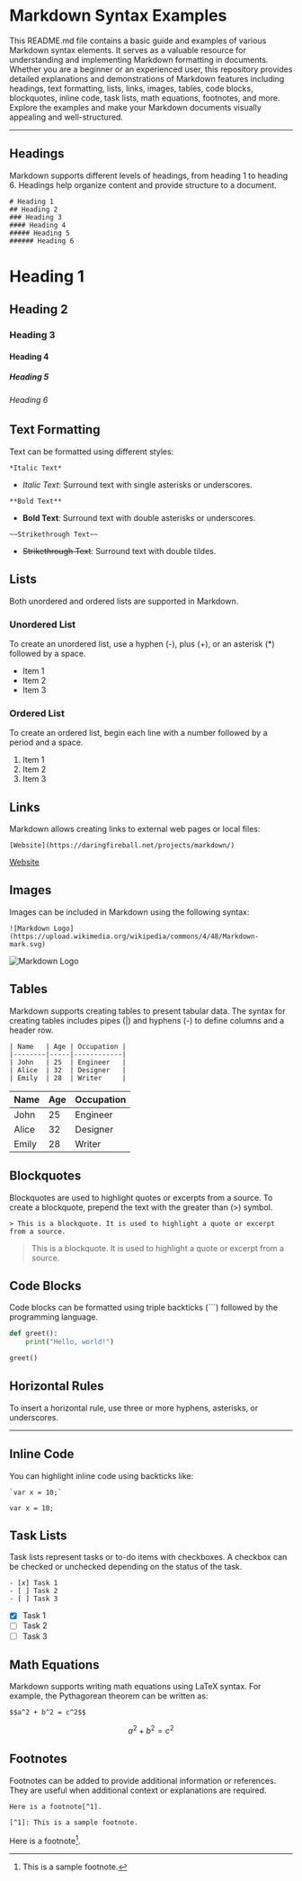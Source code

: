 # Markdown Syntax Examples

This README.md file contains a basic guide and examples of various Markdown syntax elements. It serves as a valuable resource for understanding and implementing Markdown formatting in documents. Whether you are a beginner or an experienced user, this repository provides detailed explanations and demonstrations of Markdown features including headings, text formatting, lists, links, images, tables, code blocks, blockquotes, inline code, task lists, math equations, footnotes, and more. Explore the examples and make your Markdown documents visually appealing and well-structured.

---

## Headings

Markdown supports different levels of headings, from heading 1 to heading 6. Headings help organize content and provide structure to a document.

```
# Heading 1
## Heading 2
### Heading 3
#### Heading 4
##### Heading 5
###### Heading 6
```

# Heading 1
## Heading 2
### Heading 3
#### Heading 4
##### Heading 5
###### Heading 6

## Text Formatting

Text can be formatted using different styles:

`*Italic Text*`

- *Italic Text*: Surround text with single asterisks or underscores.

`**Bold Text**`

- **Bold Text**: Surround text with double asterisks or underscores.

`~~Strikethrough Text~~`

- ~~Strikethrough Text~~: Surround text with double tildes.

## Lists

Both unordered and ordered lists are supported in Markdown.

### Unordered List

To create an unordered list, use a hyphen (-), plus (+), or an asterisk (*) followed by a space.

- Item 1
- Item 2
- Item 3

### Ordered List

To create an ordered list, begin each line with a number followed by a period and a space.

1. Item 1
2. Item 2
3. Item 3

## Links

Markdown allows creating links to external web pages or local files:

`[Website](https://daringfireball.net/projects/markdown/)`

[Website](https://daringfireball.net/projects/markdown/)

## Images

Images can be included in Markdown using the following syntax:

`![Markdown Logo](https://upload.wikimedia.org/wikipedia/commons/4/48/Markdown-mark.svg)`

![Markdown Logo](https://upload.wikimedia.org/wikipedia/commons/4/48/Markdown-mark.svg)

## Tables

Markdown supports creating tables to present tabular data. The syntax for creating tables includes pipes (|) and hyphens (-) to define columns and a header row.

```
| Name   | Age | Occupation |
|--------|-----|------------|
| John   | 25  | Engineer   |
| Alice  | 32  | Designer   |
| Emily  | 28  | Writer     |
```

| Name   | Age | Occupation |
|--------|-----|------------|
| John   | 25  | Engineer   |
| Alice  | 32  | Designer   |
| Emily  | 28  | Writer     |

## Blockquotes

Blockquotes are used to highlight quotes or excerpts from a source. To create a blockquote, prepend the text with the greater than (>) symbol.

`> This is a blockquote. It is used to highlight a quote or excerpt from a source.`

> This is a blockquote. It is used to highlight a quote or excerpt from a source.

## Code Blocks

Code blocks can be formatted using triple backticks (```) followed by the programming language.

```python
def greet():
    print("Hello, world!")

greet()
```

## Horizontal Rules

To insert a horizontal rule, use three or more hyphens, asterisks, or underscores.

---

## Inline Code

You can highlight inline code using backticks like:

```
`var x = 10;`
```

`var x = 10;`

## Task Lists

Task lists represent tasks or to-do items with checkboxes. A checkbox can be checked or unchecked depending on the status of the task.

```
- [x] Task 1
- [ ] Task 2
- [ ] Task 3
```

- [x] Task 1
- [ ] Task 2
- [ ] Task 3

## Math Equations

Markdown supports writing math equations using LaTeX syntax. For example, the Pythagorean theorem can be written as:

`$$a^2 + b^2 = c^2$$`

$$a^2 + b^2 = c^2$$

## Footnotes

Footnotes can be added to provide additional information or references. They are useful when additional context or explanations are required.

```
Here is a footnote[^1].

[^1]: This is a sample footnote.
```

Here is a footnote[^1].

[^1]: This is a sample footnote.
